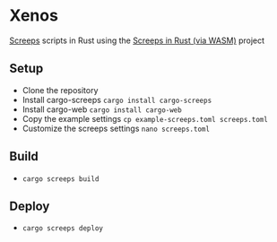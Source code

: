 # Xenos

[Screeps](https://screeps.com/) scripts in Rust using the [Screeps in Rust (via WASM)](https://github.com/daboross/screeps-in-rust-via-wasm) project

## Setup

- Clone the repository
- Install cargo-screeps `cargo install cargo-screeps`
- Install cargo-web `cargo install cargo-web`
- Copy the example settings `cp example-screeps.toml screeps.toml`
- Customize the screeps settings `nano screeps.toml`

## Build

- `cargo screeps build`

## Deploy

- `cargo screeps deploy`


